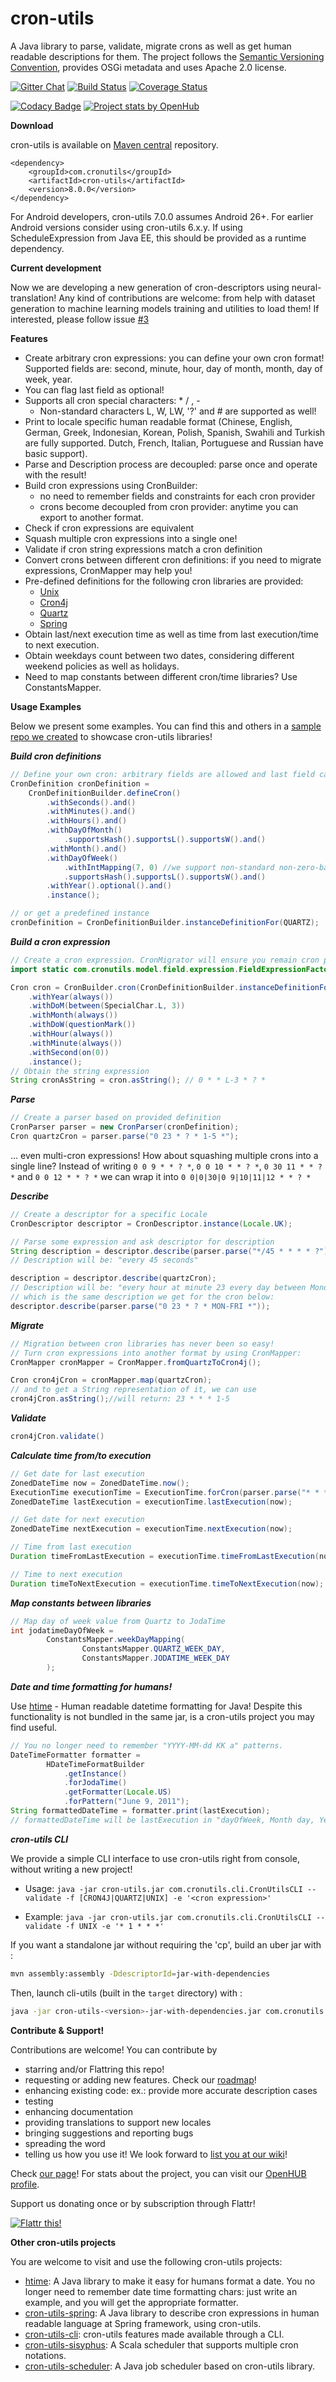 cron-utils
===========
A Java library to parse, validate, migrate crons as well as get human readable descriptions for them. The project follows the [Semantic Versioning Convention](http://semver.org/), provides OSGi metadata and uses Apache 2.0 license.

[![Gitter Chat](http://img.shields.io/badge/chat-online-brightgreen.svg)](https://gitter.im/jmrozanec/cron-utils)
[![Build Status](https://travis-ci.org/jmrozanec/cron-utils.png?branch=master)](https://travis-ci.org/jmrozanec/cron-utils)
[![Coverage Status](https://coveralls.io/repos/jmrozanec/cron-utils/badge.png)](https://coveralls.io/r/jmrozanec/cron-utils)

[![Codacy Badge](https://api.codacy.com/project/badge/Grade/35b1b558473d42c4980432a3ecf84f6c)](https://www.codacy.com/app/jmrozanec/cron-utils?utm_source=github.com&amp;utm_medium=referral&amp;utm_content=jmrozanec/cron-utils&amp;utm_campaign=Badge_Grade)
[![Project stats by OpenHub](https://www.openhub.net/p/cron-utils/widgets/project_thin_badge.gif)](https://www.openhub.net/p/cron-utils/)

<!---
[![Quality Gate](https://sonarcloud.io/api/badges/gate?key=cron-utils)](https://sonarcloud.io/dashboard/index/cron-utils)
--->

**Download**

cron-utils is available on [Maven central](http://search.maven.org/#search%7Cga%7C1%7Cg%3A%22com.cronutils%22) repository.

    <dependency>
        <groupId>com.cronutils</groupId>
        <artifactId>cron-utils</artifactId>
        <version>8.0.0</version>
    </dependency>

For Android developers, cron-utils 7.0.0 assumes Android 26+. For earlier Android versions consider using cron-utils 6.x.y.
If using ScheduleExpression from Java EE, this should be provided as a runtime dependency.

**Current development**

Now we are developing a new generation of cron-descriptors using neural-translation! Any kind of contributions are welcome: from help with dataset generation to machine learning models training and utilities to load them! If interested, please follow issue [#3](https://github.com/jmrozanec/cron-utils/issues/3)

**Features**

 * Create arbitrary cron expressions: you can define your own cron format! Supported fields are: second, minute, hour, day of month, month, day of week, year.
 * You can flag last field as optional!
 * Supports all cron special characters: * / , -
    * Non-standard characters L, W, LW, '?' and # are supported as well!
 * Print to locale specific human readable format (Chinese, English, German, Greek, Indonesian, Korean, Polish, Spanish, Swahili and Turkish are fully supported. Dutch, French, Italian, Portuguese and Russian have basic support).
 * Parse and Description process are decoupled: parse once and operate with the result!
 * Build cron expressions using CronBuilder: 
    * no need to remember fields and constraints for each cron provider
    * crons become decoupled from cron provider: anytime you can export to another format.
 * Check if cron expressions are equivalent
 * Squash multiple cron expressions into a single one!
 * Validate if cron string expressions match a cron definition
 * Convert crons between different cron definitions: if you need to migrate expressions, CronMapper may help you!
 * Pre-defined definitions for the following cron libraries are provided:
    * [Unix](http://www.unix.com/man-page/linux/5/crontab/)
    * [Cron4j](http://www.sauronsoftware.it/projects/cron4j/)
    * [Quartz](http://quartz-scheduler.org/)
    * [Spring](https://docs.spring.io/spring/docs/current/javadoc-api/org/springframework/scheduling/support/CronSequenceGenerator.html)
 * Obtain last/next execution time as well as time from last execution/time to next execution.
 * Obtain weekdays count between two dates, considering different weekend policies as well as holidays.
 * Need to map constants between different cron/time libraries? Use ConstantsMapper.

**Usage Examples**

Below we present some examples. You can find this and others in a [sample repo we created](https://github.com/jmrozanec/cron-utils-examples) to showcase cron-utils libraries!

***Build cron definitions***

```java
// Define your own cron: arbitrary fields are allowed and last field can be optional
CronDefinition cronDefinition =
    CronDefinitionBuilder.defineCron()
        .withSeconds().and()
        .withMinutes().and()
        .withHours().and()
        .withDayOfMonth()
            .supportsHash().supportsL().supportsW().and()
        .withMonth().and()
        .withDayOfWeek()
            .withIntMapping(7, 0) //we support non-standard non-zero-based numbers!
            .supportsHash().supportsL().supportsW().and()
        .withYear().optional().and()
        .instance();

// or get a predefined instance
cronDefinition = CronDefinitionBuilder.instanceDefinitionFor(QUARTZ);
```

***Build a cron expression***
```java 
// Create a cron expression. CronMigrator will ensure you remain cron provider agnostic
import static com.cronutils.model.field.expression.FieldExpressionFactory.*;

Cron cron = CronBuilder.cron(CronDefinitionBuilder.instanceDefinitionFor(CronType.QUARTZ))
    .withYear(always())
    .withDoM(between(SpecialChar.L, 3))
    .withMonth(always())
    .withDoW(questionMark())
    .withHour(always())
    .withMinute(always())
    .withSecond(on(0))
    .instance();
// Obtain the string expression
String cronAsString = cron.asString(); // 0 * * L-3 * ? *
```

***Parse***
```java
// Create a parser based on provided definition
CronParser parser = new CronParser(cronDefinition);
Cron quartzCron = parser.parse("0 23 * ? * 1-5 *");
```

... even multi-cron expressions! How about squashing multiple crons into a single line? Instead of writing ```0 0 9 * * ? *```, ```0 0 10 * * ? *```, ```0 30 11 * * ? *``` and ```0 0 12 * * ? *``` we can wrap it into ```0 0|0|30|0 9|10|11|12 * * ? *```


***Describe***
```java
// Create a descriptor for a specific Locale
CronDescriptor descriptor = CronDescriptor.instance(Locale.UK);

// Parse some expression and ask descriptor for description
String description = descriptor.describe(parser.parse("*/45 * * * * ?"));
// Description will be: "every 45 seconds"

description = descriptor.describe(quartzCron);
// Description will be: "every hour at minute 23 every day between Monday and Friday"
// which is the same description we get for the cron below:
descriptor.describe(parser.parse("0 23 * ? * MON-FRI *"));
```

***Migrate***
```java
// Migration between cron libraries has never been so easy!
// Turn cron expressions into another format by using CronMapper:
CronMapper cronMapper = CronMapper.fromQuartzToCron4j();

Cron cron4jCron = cronMapper.map(quartzCron);
// and to get a String representation of it, we can use
cron4jCron.asString();//will return: 23 * * * 1-5
```

***Validate***
```java
cron4jCron.validate()
```

***Calculate time from/to execution***
```java
// Get date for last execution
ZonedDateTime now = ZonedDateTime.now();
ExecutionTime executionTime = ExecutionTime.forCron(parser.parse("* * * * * ? *"));
ZonedDateTime lastExecution = executionTime.lastExecution(now);

// Get date for next execution
ZonedDateTime nextExecution = executionTime.nextExecution(now);

// Time from last execution
Duration timeFromLastExecution = executionTime.timeFromLastExecution(now);

// Time to next execution
Duration timeToNextExecution = executionTime.timeToNextExecution(now);
```

***Map constants between libraries***
```java
// Map day of week value from Quartz to JodaTime
int jodatimeDayOfWeek =
        ConstantsMapper.weekDayMapping(
                ConstantsMapper.QUARTZ_WEEK_DAY,
                ConstantsMapper.JODATIME_WEEK_DAY
        );
```
***Date and time formatting for humans!***

Use [htime](https://github.com/jmrozanec/htime) - Human readable datetime formatting for Java!
Despite this functionality is not bundled in the same jar, is a cron-utils project you may find useful.
```java
// You no longer need to remember "YYYY-MM-dd KK a" patterns.
DateTimeFormatter formatter = 
	    HDateTimeFormatBuilder
		    .getInstance()
		    .forJodaTime()
		    .getFormatter(Locale.US)
		    .forPattern("June 9, 2011");
String formattedDateTime = formatter.print(lastExecution);
// formattedDateTime will be lastExecution in "dayOfWeek, Month day, Year" format
```

***cron-utils CLI***

We provide a simple CLI interface to use cron-utils right from console, without writing a new project!

- Usage: `java -jar cron-utils.jar com.cronutils.cli.CronUtilsCLI --validate -f [CRON4J|QUARTZ|UNIX] -e '<cron expression>'`

- Example: `java -jar cron-utils.jar com.cronutils.cli.CronUtilsCLI --validate -f UNIX -e '* 1 * * *'`

If you want a standalone jar without requiring the 'cp', build an uber jar with :
```bash
mvn assembly:assembly -DdescriptorId=jar-with-dependencies
```
Then, launch cli-utils (built in the `target` directory) with :
```bash
java -jar cron-utils-<version>-jar-with-dependencies.jar com.cronutils.cli.CronUtilsCLI --validate -f [CRON4J|QUARTZ|UNIX] -e '<cron expression>'`
```

**Contribute & Support!**

Contributions are welcome! You can contribute by
 * starring and/or Flattring this repo!
 * requesting or adding new features. Check our [roadmap](https://github.com/jmrozanec/cron-utils/wiki/Roadmap)!
 * enhancing existing code: ex.: provide more accurate description cases
 * testing
 * enhancing documentation
 * providing translations to support new locales
 * bringing suggestions and reporting bugs
 * spreading the word 
 * telling us how you use it! We look forward to [list you at our wiki](https://github.com/jmrozanec/cron-utils/wiki/Projects-using-cron-utils)!


Check [our page](http://cronutils.com)! For stats about the project, you can visit our [OpenHUB profile](https://www.openhub.net/p/cron-utils).

Support us donating once or by subscription through Flattr!

[![Flattr this!](https://api.flattr.com/button/flattr-badge-large.png)](https://flattr.com/submit/auto?user_id=jmrozanec&url=https://github.com/jmrozanec/cron-utils)

**Other cron-utils projects**

You are welcome to visit and use the following cron-utils projects:
 * [htime](https://github.com/jmrozanec/htime): A Java library to make it easy for humans format a date. You no longer need to remember date time formatting chars: just write an example, and you will get the appropriate formatter.
 * [cron-utils-spring](https://github.com/jmrozanec/cron-utils-spring): A Java library to describe cron expressions in human readable language at Spring framework, using cron-utils.
 * [cron-utils-cli](https://github.com/jmrozanec/cron-utils-cli): cron-utils features made available through a CLI.
 * [cron-utils-sisyphus](https://github.com/jmrozanec/cron-utils-sisyphus): A Scala scheduler that supports multiple cron notations.
 * [cron-utils-scheduler](https://github.com/jmrozanec/cron-utils-scheduler): A Java job scheduler based on cron-utils library.
